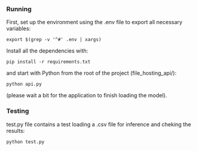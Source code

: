 ### Running

First, set up the environment using the .env file to export all necessary variables:

    export $(grep -v '^#' .env | xargs)

Install all the dependencies with:

    pip install -r requirements.txt

and start with Python from the root of the project (file_hosting_api/):

    python api.py

(please wait a bit for the application to finish loading the model).

### Testing

test.py file contains a test loading a .csv file for inference and cheking the results:

    python test.py